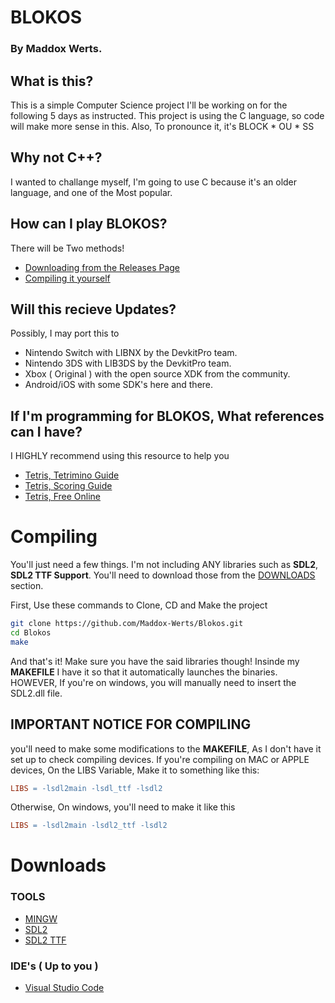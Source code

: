 # BLOKOS #
### By Maddox Werts. ###

## What is this? ##
This is a simple Computer Science project I'll be working on
for the following 5 days as instructed. This project is using
the C language, so code will make more sense in this.
Also, To pronounce it, it's BLOCK * OU * SS

## Why not C++? ##
I wanted to challange myself, I'm going to use C because 
it's an older language, and one of the Most popular.

## How can I play BLOKOS? ##
There will be Two methods!
- [Downloading from the Releases Page](https://github.com/Maddox-Werts/Blokos/releases)
- [Compiling it yourself](#compiling)

## Will this recieve Updates? ##
Possibly, I may port this to 
- Nintendo Switch with LIBNX by the DevkitPro team.
- Nintendo 3DS with LIB3DS by the DevkitPro team.
- Xbox ( Original ) with the open source XDK from the community.
- Android/iOS with some SDK's here and there.

## If I'm programming for BLOKOS, What references can I have? ##
I HIGHLY recommend using this resource to help you
- [Tetris, Tetrimino Guide](https://tetris.fandom.com/wiki/Tetromino)
- [Tetris, Scoring Guide](https://tetris.wiki/Scoring)
- [Tetris, Free Online](https://bit.ly/3z0jaOl)

# Compiling #
You'll just need a few things. I'm not including ANY libraries
such as __SDL2__, __SDL2 TTF Support__. You'll need to download those from the
[DOWNLOADS](#downloads) section.

First, Use these commands to Clone, CD and Make the project
```bash
git clone https://github.com/Maddox-Werts/Blokos.git
cd Blokos
make
```

And that's it! Make sure you have the said libraries though!
Insinde my **MAKEFILE** I have it so that it automatically
launches the binaries. HOWEVER, If you're on windows, you will
manually need to insert the SDL2.dll file.

## IMPORTANT NOTICE FOR COMPILING ##
you'll need to make some modifications to the __MAKEFILE__,
As I don't have it set up to check compiling devices.
If you're compiling on MAC or APPLE devices, On the 
LIBS Variable, Make it to something like this:
```Makefile
LIBS = -lsdl2main -lsdl_ttf -lsdl2
```

Otherwise, On windows, you'll need to make it
like this
```Makefile
LIBS = -lsdl2main -lsdl2_ttf -lsdl2
```


# Downloads #
### TOOLS ###
- [MINGW](https://sourceforge.net/projects/mingw/)
- [SDL2](http://libsdl.org/download-2.0.php)
- [SDL2 TTF](https://github.com/libsdl-org/SDL_ttf/releases/tag/release-2.0.18)

### IDE's ( Up to you ) ###
- [Visual Studio Code](https://code.visualstudio.com/)
